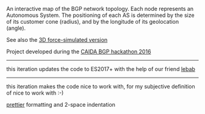 An interactive map of the BGP network topology. Each node represents an Autonomous System. The positioning of each AS is determined by the size of its customer cone (radius), and by the longitude of its geolocation (angle).

See also the [3D force-simulated version](https://bl.ocks.org/vasturiano/2e655fdd1f378cb2002435fe33d7d6ec)

Project developed during the [CAIDA BGP hackathon 2016](https://www.caida.org/workshops/bgp-hackathon/1602/)

---

this iteration updates the code to ES2017+ with the help of our friend [lebab](https://lebab.io/)

---

this iteration makes the code nice to work with, for my subjective definition of nice to work with :-)

[prettier](https://prettier.io) formatting and 2-space indentation




